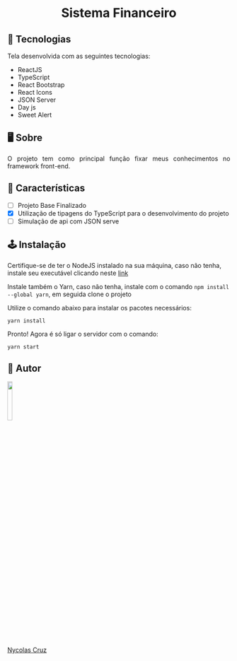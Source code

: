 <h1 align="center">Sistema Financeiro</h1>

## 🚀 Tecnologias

<p>Tela desenvolvida com as seguintes tecnologias:</p>

- ReactJS
- TypeScript
- React Bootstrap
- React Icons
- JSON Server
- Day js
- Sweet Alert

## 🖥️ Sobre

<p align="justify">O projeto tem como principal função fixar meus conhecimentos no framework front-end.</p>

## 🔧 Características

- [ ] Projeto Base Finalizado
- [x] Utilização de tipagens do TypeScript para o desenvolvimento do projeto
- [ ] Simulação de api com JSON serve

## 🕹️ Instalação

Certifique-se de ter o NodeJS instalado na sua máquina, caso não tenha, instale seu executável clicando neste <a href="https://nodejs.org/pt-br/download/">link</a>

Instale também o Yarn, caso não tenha, instale com o comando ````npm install --global yarn````, em seguida clone o projeto

Utilize o comando abaixo para instalar os pacotes necessários:

````
yarn install
````

Pronto! Agora é só ligar o servidor com o comando:
````
yarn start
````

## 🐧 Autor

<a href="https://github.com/NycolasCruz">
    <img src="https://github.com/NycolasCruz.png"  width="15%">
    <p>Nycolas Cruz</p>
</a>
